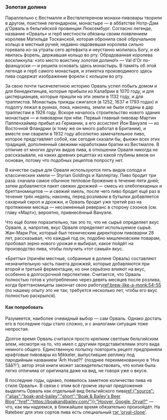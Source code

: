 ### Золотая долина

Параллельно с Вестмалле и Вествлетереном монахи-пивовары творили в другом, поистине легендарном, монастыре — в аббатстве Нотр-Дам д'Орваль в бельгийской провинции Люксембург. Согласно легенде, название «Орваль» и герб местности обязаны своим появлением королеве Матильде Тосканской, которая обронила своё обручальное кольцо в местный ручей; недавно овдовевшая королева сильно горевала из-за утраты сего артефакта и неустанно молилась Богу, и ей явилась форель, державшая кольцо во рту. Обрадованная королева воскликнула: «это место воистину *золотая долина*!» — Val d'Or по-французски — и решила основать здесь монастырь. В память об этой легенде и герб самого монастыря, и этикетка производимого здесь пива содержат изображение форели с кольцом во рту.

За свою почти тысячелетнюю историю Орваль успел побыть домом и для бенедектинцев, которые прибыли из Калабрии в 1070 году, и для цистерцианцев, которые пришли на эти земли в 1132 году, и для траппистов. Монастырь трижды сжигался (в 1252, 1637 и 1793 годах) и подолгу лежал в руинах, пока, наконец, земли не были отданы в дар траппистам в 1926 году. Вскоре началось строительство нового здания монастыря — и пивоварни при нём. Первый главный пивовар Мартин Паппенхаймер прибыл из Германии, а его ассистент Йон Вануэле — из Восточной Фландрии (к тому же он много работал в Британии), и вместе они сварили в 1932 году абсолютно замечательное пиво, которое представляет собой, как сегодня сказали бы, фьюжн всех этих традиций, дополненный свежими наработками братии из Вестмалле. В отличие от многих других видов пива, в отношении Орваля никогда не рассказывали, на каких древних рецептах из какой глубины веков он основан, потому что подобных рецептов попросту нет.

В качестве сырья для Орваля используются пять видов солода и классические хмели — Styrian Goldings и Халлертау. Пиво бродит три раза: сначала самое обычное тепловое брожение в течение пяти дней; затем добавляется пакет свежих дрожжей — смесь из хлебопекарных и бреттаномицетов — и свежий хмель, после чего пиво бродит ещё раз в течение трёх недель; наконец, перед розливом в бутылки добавляется сахарный сироп и дрожжи, и Орваль бродит уже третий раз на протяжении месяца — несомненный реверанс в сторону сэзонов (см. главу «Март»), вероятно, привнесённый Вануэле.

Что ещё более поразительно, так это то, что не сырьё определяет вкус Орваля, а, напротив, вкус Орваля определяет используемое сырьё. Жан-Мари Рок, который был техническим директором пивоварни 28 лет, рассказывал, что каждый год он, подобно мишленовским поварам, пробовал зерно нового урожая и выбирал, какое пойдёт на производство пива, чтобы получить «тот самый» вкус.

«Бретты» (причём местные, собранные в долине Орваль) составляют незначительную часть пакета дрожжей, которые добавляются при второй и третьей ферментации, но они серьёзно влияют на вкус, особенно в долгосрочной перспективе. Считается, что Орваль полностью готов к употреблению через девять месяцев после розлива, когда бреттаномицеты закончат свою работу[ref:brew-like-a-monk:54-55]() (по нашему опыту это не так; требуется несколько лет, чтобы его вкус полностью раскрылся).

#### Как попробовать

Разумеется, наиболее очевидный выбор — сам Орваль. Однако достать его в последние годы стало сложно, и с аналогами ситуация тоже непростая.

Долгое время Орваль считался просто крепким светлым бельгийским элем, несмотря на то, что имел с другими представителями этого вида немного общего. Единственную попытку повторить рецепт предприняли крафтовые пивовары из Mikkeler, выпустившие реплику под пародийным названием ‘Årh Hvad?!’ (позднее переименованную в ‘Hva Såå?!’); автор этой книги может засвидетельствовать, что копия была легко отличима от оригинала даже на вид, не говоря уже о вкусе.

В последние годы, однако, появилось заметное количество пива «в стиле Орваль». В связи с этим всё громче звучат предложения выделить Орваль как отдельный вид бельгийского пива[ref:{"source":{"alias":"boak-and-bailey","short":"Boak & Bailey's Beer Blog","href":"https://boakandbailey.com/"}}:"Hoover, Google, Orval?"](https://boakandbailey.com/2018/03/hoover-google-orval/) — что, как мы надеемся, в ближайшее время обязательно произойдёт. На Ratebeer для этих сортов пива есть специальный [тэг ‘orval-clone’](https://www.ratebeer.com/tag/orval-clone/).